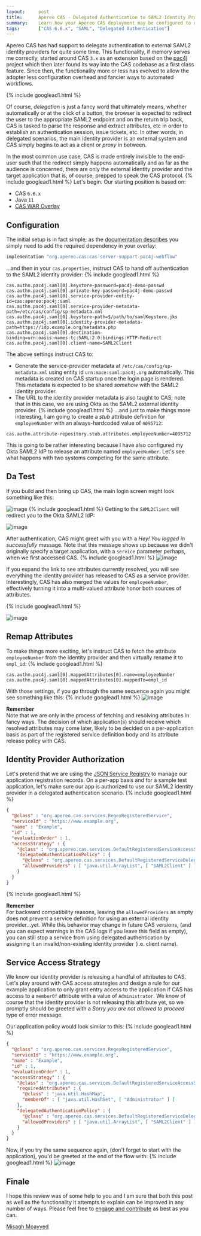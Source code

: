 ```yaml
---
layout:     post
title:      Apereo CAS - Delegated Authentication to SAML2 Identity Providers
summary:    Learn how your Apereo CAS deployment may be configured to delegate authentication to an external SAML2 identity provider.
tags:       ["CAS 6.6.x", "SAML", "Delegated Authentication"]
---
```


Apereo CAS has had support to delegate authentication to external SAML2 identity providers for quite some time. This functionality, if memory serves me correctly, started around CAS `3.x` as an extension based on the [pac4j](https://github.com/pac4j/pac4j) project which then later found its way into the CAS codebase as a first class feature. Since then, the functionality more or less has evolved to allow the adopter less configuration overhead and fancier ways to automated workflows.

{% include googlead1.html  %}

Of course, *delegation* is just a fancy word that ultimately means, whether automatically or at the click of a button, the browser is expected to redirect the user to the appropriate SAML2 endpoint and on the return trip back, CAS is tasked to parse the response and extract attributes, etc in order to establish an authentication session, issue tickets, etc. In other words, in delegated scenarios, the main identity provider is an external system and CAS simply begins to act as a client or *proxy* in between.

In the most common use case, CAS is made entirely invisible to the end-user such that the redirect simply happens automatically and as far as the audience is concerned, there are only the external identity provider and the target application that is, of course, prepped to speak the CAS protocol.
{% include googlead1.html  %}
Let's begin. Our starting position is based on:

- CAS `6.6.x`
- Java `11`
- [CAS WAR Overlay](https://github.com/apereo/cas-overlay-template)

## Configuration

The initial setup is in fact simple; as the [documentation describes](https://apereo.github.io/cas/6.6.x/integration/Delegate-Authentication.html) you simply need to add the required dependency in your overlay:

```groovy
implementation "org.apereo.cas:cas-server-support-pac4j-webflow"
```

...and then in your `cas.properties`, instruct CAS to hand off authentication to the SAML2 identity provider:
{% include googlead1.html  %}
```
cas.authn.pac4j.saml[0].keystore-password=pac4j-demo-passwd
cas.authn.pac4j.saml[0].private-key-password=pac4j-demo-passwd
cas.authn.pac4j.saml[0].service-provider-entity-id=cas:apereo:pac4j:saml
cas.authn.pac4j.saml[0].service-provider-metadata-path=/etc/cas/config/sp-metadata.xml
cas.authn.pac4j.saml[0].keystore-path=$/path/to/samlKeystore.jks
cas.authn.pac4j.saml[0].identity-provider-metadata-path=https://idp.example.org/metadata.php
cas.authn.pac4j.saml[0].destination-binding=urn:oasis:names:tc:SAML:2.0:bindings:HTTP-Redirect
cas.authn.pac4j.saml[0].client-name=SAML2Client
```

The above settings instruct CAS to:

- Generate the service-provider metadata at `/etc/cas/config/sp-metadata.xml` using entity id `urn:mace:saml:pac4j.org` automatically. This metadata is created on CAS startup once the login page is rendered. This metadata is expected to be shared *somehow* with the SAML2 identity provider.
- The URL to the identity provider metadata is also taught to CAS; note that in this case, we are using Okta as the SAML2 external identity provider.
{% include googlead1.html  %}
...and just to make things more interesting, I am going to create a *stub* attribute definition for `employeeNumber` with an always-hardcoded value of `4095712`:

```properties
cas.authn.attribute-repository.stub.attributes.employeeNumber=4095712
```

This is going to be rather interesting because I have also configured my Okta SAML2 IdP to release an attribute named `employeeNumber`. Let's see what happens with two systems competing for the same attribute.

## Da Test

If you build and then bring up CAS, the main login screen might look something like this:

![image](https://user-images.githubusercontent.com/1205228/53325646-05d13e80-38a1-11e9-99fb-1a7346717641.png)
{% include googlead1.html  %}
Getting to the `SAML2Client` will redirect you to the Okta SAML2 IdP:

![image](https://user-images.githubusercontent.com/1205228/53325664-11246a00-38a1-11e9-8203-ef533c176977.png)

After authentication, CAS might greet with you with a *Hey! You logged in successfully* message. Note that this message shows up because we didn't originally specify a target application, with a `service` parameter perhaps, when we first accessed CAS.
{% include googlead1.html  %}
![image](https://user-images.githubusercontent.com/1205228/53325689-1aadd200-38a1-11e9-9418-b046f629d14c.png)

If you expand the link to see attributes currently resolved, you will see everything the identity provider has released to CAS as a service provider. Interestingly, CAS has also merged the values for `employeeNumber`, effectively turning it into a multi-valued attribute honor both sources of attributes.

{% include googlead1.html  %}

![image](https://user-images.githubusercontent.com/1205228/53325713-27cac100-38a1-11e9-94a4-363b3ec64cc5.png)

## Remap Attributes

To make things more exciting, let's instruct CAS to fetch the attribute `employeeNumber` from the identity provider
and then virtually rename it to `empl_id`:
{% include googlead1.html  %}
```
cas.authn.pac4j.saml[0].mappedAttributes[0].name=employeeNumber
cas.authn.pac4j.saml[0].mappedAttributes[0].mappedTo=empl_id
```

With those settings, if you go through the same sequence again you might see something like this:
{% include googlead1.html  %}
![image](https://user-images.githubusercontent.com/1205228/53326019-ce16c680-38a1-11e9-8778-e8232de3d575.png)

<div class="alert alert-info">
  <strong>Remember</strong><br/>Note that we are only in the process of fetching and resolving attributes in fancy ways. The decision of which application(s) should receive which resolved attributes may come later, likely to be decided on a per-application basis as part of the registered service definition body and its attribute release policy with CAS.
</div>

## Identity Provider Authorization

Let's pretend that we are using the [JSON Service Registry](https://apereo.github.io/cas/6.6.x/services/JSON-Service-Management.html) to manage our application registration records. On a per-app basis and for a sample test application, let's make sure our app is authorized to use our SAML2 identity provider in a delegated authentication scenario. 
{% include googlead1.html  %}
```json
{
  "@class" : "org.apereo.cas.services.RegexRegisteredService",
  "serviceId" : "https://www.example.org",
  "name" : "Example",
  "id" : 1,
  "evaluationOrder" : 1,
  "accessStrategy" : {
    "@class" : "org.apereo.cas.services.DefaultRegisteredServiceAccessStrategy",
    "delegatedAuthenticationPolicy" : {
      "@class" : "org.apereo.cas.services.DefaultRegisteredServiceDelegatedAuthenticationPolicy",
      "allowedProviders" : [ "java.util.ArrayList", [ "SAML2Client" ] ]
    }
  }
}
```

{% include googlead1.html  %}

<div class="alert alert-info">
  <strong>Remember</strong><br/>For backward compatibility reasons, leaving the <code>allowedProviders</code> as empty does not prevent a service definition for using an external identity provider...yet. While this behavior may change in future CAS versions, (and you can expect warnings in the CAS logs if you leave this field as empty), you can still stop a service from using delegated authentication by assigning it an invalid/non-existing identity provider (i.e. client name).
</div>

## Service Access Strategy

We know our identity provider is releasing a handful of attributes to CAS. Let's play around with CAS access strategies and design a rule for our example application to only grant entry access to the application if CAS has access to a `memberOf` attribute with a value of `Administrator`. We know of course that the identity provider is not releasing this attribute yet, so we promptly should be greeted with a *Sorry you are not allowed to proceed* type of error message.

Our application policy would look similar to this:
{% include googlead1.html  %}
```json
{
  "@class" : "org.apereo.cas.services.RegexRegisteredService",
  "serviceId" : "https://www.example.org",
  "name" : "Example",
  "id" : 1,
  "evaluationOrder" : 1,
  "accessStrategy" : {
    "@class" : "org.apereo.cas.services.DefaultRegisteredServiceAccessStrategy",
    "requiredAttributes" : {
      "@class" : "java.util.HashMap",
      "memberOf" : [ "java.util.HashSet", [ "Administrator" ] ]
    },
    "delegatedAuthenticationPolicy" : {
      "@class" : "org.apereo.cas.services.DefaultRegisteredServiceDelegatedAuthenticationPolicy",
      "allowedProviders" : [ "java.util.ArrayList", [ "SAML2Client" ] ]
    }
  }
}
```

Now, if you try the same sequence again, (don't forget to start with the application), you'd be greeted at the end of the flow with:
{% include googlead1.html  %}
![image](https://user-images.githubusercontent.com/1205228/53349255-f7534900-38d9-11e9-84b4-ca80072d6927.png)

## Finale

I hope this review was of some help to you and I am sure that both this post as well as the functionality it attempts to explain can be improved in any number of ways. Please feel free to [engage and contribute](https://apereo.github.io/cas/developer/Contributor-Guidelines.html) as best as you can.

[Misagh Moayyed](https://fawnoos.com)
